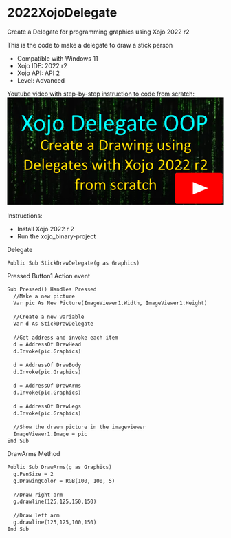 # 2022XojoDelegate
Create a Delegate for programming graphics using Xojo 2022 r2

This is the code to make a delegate to draw a stick person
  - Compatible with Windows 11
  - Xojo IDE: 2022 r2
  - Xojo API: API 2
  - Level: Advanced
  
  Youtube video with step-by-step instruction to code from scratch:
[![Xojo Plugin Creation from Scratch](https://github.com/eugenedakin/2022XojoDelegate/blob/main/DelegateDrawing.png)](https://youtu.be/jGfHhRTlrNY)

Instructions:
- Install Xojo 2022 r 2
- Run the xojo_binary-project

Delegate
```Xojo
Public Sub StickDrawDelegate(g as Graphics)
```

Pressed Button1 Action event
```Xojo
Sub Pressed() Handles Pressed
  //Make a new picture
  Var pic As New Picture(ImageViewer1.Width, ImageViewer1.Height)
  
  //Create a new variable
  Var d As StickDrawDelegate
  
  //Get address and invoke each item
  d = AddressOf DrawHead
  d.Invoke(pic.Graphics)
  
  d = AddressOf DrawBody
  d.Invoke(pic.Graphics)
  
  d = AddressOf DrawArms
  d.Invoke(pic.Graphics)
  
  d = AddressOf DrawLegs
  d.Invoke(pic.Graphics)
  
  //Show the drawn picture in the imageviewer
  ImageViewer1.Image = pic
End Sub
```

DrawArms Method
```Xojo
Public Sub DrawArms(g as Graphics)
  g.PenSize = 2
  g.DrawingColor = RGB(100, 100, 5)
  
  //Draw right arm
  g.drawline(125,125,150,150)
  
  //Draw left arm
  g.drawline(125,125,100,150)
End Sub
```
